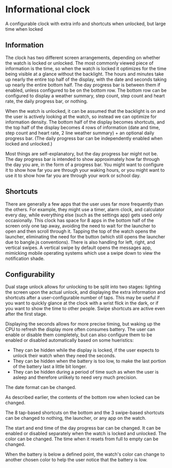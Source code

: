 # Informational clock

A configurable clock with extra info and shortcuts when unlocked, but large time when locked

## Information

The clock has two different screen arrangements, depending on whether the watch is locked or unlocked. The most commonly viewed piece of information is the time, so when the watch is locked it optimizes for the time being visible at a glance without the backlight. The hours and minutes take up nearly the entire top half of the display, with the date and seconds taking up nearly the entire bottom half. The day progress bar is between them if enabled, unless configured to be on the bottom row. The bottom row can be configured to display a weather summary, step count, step count and heart rate, the daily progress bar, or nothing.

When the watch is unlocked, it can be assumed that the backlight is on and the user is actively looking at the watch, so instead we can optimize for information density. The bottom half of the display becomes shortcuts, and the top half of the display becomes 4 rows of information (date and time, step count and heart rate, 2 line weather summary) + an optional daily progress bar. (The daily progress bar can be independently enabled when locked and unlocked.)

Most things are self-explanatory, but the day progress bar might not be. The day progress bar is intended to show approximately how far through the day you are, in the form of a progress bar. You might want to configure it to show how far you are through your waking hours, or you might want to use it to show how far you are through your work or school day.

## Shortcuts

There are generally a few apps that the user uses far more frequently than the others. For example, they might use a timer, alarm clock, and calculator every day, while everything else (such as the settings app) gets used only occasionally. This clock has space for 8 apps in the bottom half of the screen only one tap away, avoiding the need to wait for the launcher to open and then scroll through it. Tapping the top of the watch opens the launcher, eliminating the need for the button (which still opens the launcher due to bangle.js conventions). There is also handling for left, right, and vertical swipes. A vertical swipe by default opens the messages app, mimicking mobile operating systems which use a swipe down to view the notification shade.

## Configurability

Dual stage unlock allows for unlocking to be split into two stages: lighting the screen upon the actual unlock, and displaying the extra information and shortcuts after a user-configurable number of taps. This may be useful if you want to quickly glance at the clock with a wrist flick in the dark, or if you want to show the time to other people. Swipe shortcuts are active even after the first stage.

Displaying the seconds allows for more precise timing, but waking up the CPU to refresh the display more often consumes battery. The user can enable or disable them completely, but can also configure them to be enabled or disabled automatically based on some hueristics:

* They can be hidden while the display is locked, if the user expects to unlock their watch when they need the seconds.
* They can be hidden when the battery is too low, to make the last portion of the battery last a little bit longer.
* They can be hidden during a period of time such as when the user is asleep and therefore unlikely to need very much precision.

The date format can be changed.

As described earlier, the contents of the bottom row when locked can be changed.

The 8 tap-based shortcuts on the bottom and the 3 swipe-based shortcuts can be changed to nothing, the launcher, or any app on the watch.

The start and end time of the day progress bar can be changed. It can be enabled or disabled separately when the watch is locked and unlocked. The color can be changed. The time when it resets from full to empty can be changed.

When the battery is below a defined point, the watch's color can change to another chosen color to help the user notice that the battery is low.